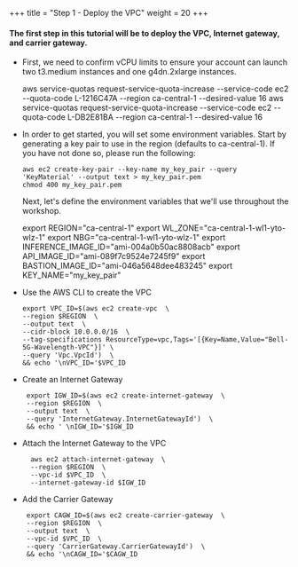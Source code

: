 +++
title = "Step 1 - Deploy the VPC"
weight = 20
+++

#### The first step in this tutorial will be to deploy the VPC, Internet gateway, and carrier gateway.

*  First, we need to confirm vCPU limits to ensure your account can launch two t3.medium instances and one g4dn.2xlarge instances.


    aws service-quotas request-service-quota-increase --service-code ec2 --quota-code L-1216C47A --region ca-central-1 --desired-value 16
    aws service-quotas request-service-quota-increase --service-code ec2 --quota-code L-DB2E81BA --region ca-central-1 --desired-value 16


*  In order to get started, you will set some environment variables. Start by generating a key pair to use in the region (defaults to ca-central-1). If you have not done so, please run the following:

    ```
    aws ec2 create-key-pair --key-name my_key_pair --query 'KeyMaterial' --output text > my_key_pair.pem
    chmod 400 my_key_pair.pem
    ```
    
    Next, let's define the environment variables that we'll use throughout the workshop.

    export REGION="ca-central-1"
    export WL_ZONE="ca-central-1-wl1-yto-wlz-1"
    export NBG="ca-central-1-wl1-yto-wlz-1"
    export INFERENCE_IMAGE_ID="ami-004a0b50ac8808acb"
    export API_IMAGE_ID="ami-089f7c9524e7245f9"
    export BASTION_IMAGE_ID="ami-046a5648dee483245"
    export KEY_NAME="my_key_pair"

*  Use the AWS CLI to create the VPC
    ```
    export VPC_ID=$(aws ec2 create-vpc  \
    --region $REGION  \
    --output text  \
    --cidr-block 10.0.0.0/16  \
    --tag-specifications ResourceType=vpc,Tags='[{Key=Name,Value="Bell-5G-Wavelength-VPC"}]' \
    --query 'Vpc.VpcId')  \
    && echo '\nVPC_ID='$VPC_ID
    ```
*  Create an Internet Gateway 

        export IGW_ID=$(aws ec2 create-internet-gateway  \
        --region $REGION  \
        --output text  \
        --query 'InternetGateway.InternetGatewayId')  \
        && echo ' \nIGW_ID='$IGW_ID

* Attach the Internet Gateway to the VPC

        aws ec2 attach-internet-gateway  \
        --region $REGION  \
        --vpc-id $VPC_ID  \
        --internet-gateway-id $IGW_ID

*  Add the Carrier Gateway

        export CAGW_ID=$(aws ec2 create-carrier-gateway  \
        --region $REGION  \
        --output text  \
        --vpc-id $VPC_ID  \
        --query 'CarrierGateway.CarrierGatewayId')  \
        && echo '\nCAGW_ID='$CAGW_ID
